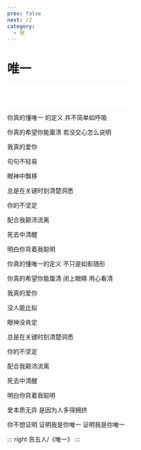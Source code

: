 ```yaml
---
prev: false
next: /2
category:
  - 信
---
```


# 唯一

<iframe frameborder="no"  marginwidth="0" marginheight="0" width=298 height=52 src="//music.163.com/outchain/player?type=2&id=1807799505&auto=1&height=32"></iframe>
<!-- more -->

你真的懂唯一 的定义 并不简单如呼吸

你真的希望你能厘清 若没交心怎么说明

我真的爱你

句句不轻易

眼神中飘移

总是在关键时刻清楚洞悉

你的不坚定

配合我颠沛流离

死去中清醒

明白你背着我聪明

你真的懂唯一的定义 不只是如影随形

你真的希望你能厘清 闭上眼睛 用心看清

我真的爱你

没人能比拟

眼神没肯定

总是在关键时刻清楚洞悉

你的不坚定

配合我颠沛流离

死去中清醒

明白你背着我聪明

爱本质无异 是因为人多得拥挤

你不想证明 证明我是你唯一 证明我是你唯一

::: right
告五人/《唯一》
:::
